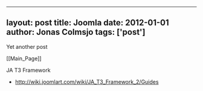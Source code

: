 
---
layout: post
title: Joomla
date: 2012-01-01
author: Jonas Colmsjo
tags: ['post']
---

Yet another post





[[Main_Page]]

JA T3 Framework

* http://wiki.joomlart.com/wiki/JA_T3_Framework_2/Guides
